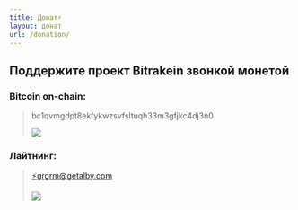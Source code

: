 ```yaml
---
title: Донат⚡️
layout: донат
url: /donation/
---
```


## <h2>Поддержите проект Bitrakein звонкой монетой</h2>

### <h3>Bitcoin on-chain:</h3>

> bc1qvmgdpt8ekfykwzsvfsltuqh33m3gfjkc4dj3n0
>
> ![](/img/donat/bitpay-on/IMG_8042.jpg "")

 ### <h3>Лайтнинг:</h3> 

> [⚡️grgrm@getalby.com](https://getalby.com/p/grgrm)
>
> ![](/img/donat/bitpay-ln/lnbit-bitrakein.png "")
